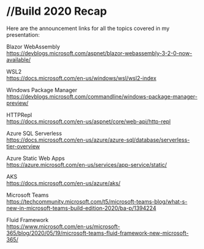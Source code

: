 # //Build 2020 Recap

Here are the announcement links for all the topics covered in my presentation:

Blazor WebAssembly  
https://devblogs.microsoft.com/aspnet/blazor-webassembly-3-2-0-now-available/  
  
WSL2  
https://docs.microsoft.com/en-us/windows/wsl/wsl2-index  
  
Windows Package Manager  
https://devblogs.microsoft.com/commandline/windows-package-manager-preview/  
  
HTTPRepl  
https://docs.microsoft.com/en-us/aspnet/core/web-api/http-repl  
  
Azure SQL Serverless  
https://docs.microsoft.com/en-us/azure/azure-sql/database/serverless-tier-overview  
  
Azure Static Web Apps  
https://azure.microsoft.com/en-us/services/app-service/static/  
  
AKS  
https://docs.microsoft.com/en-us/azure/aks/  
  
Microsoft Teams  
https://techcommunity.microsoft.com/t5/microsoft-teams-blog/what-s-new-in-microsoft-teams-build-edition-2020/ba-p/1394224  
  
Fluid Framework  
https://www.microsoft.com/en-us/microsoft-365/blog/2020/05/19/microsoft-teams-fluid-framework-new-microsoft-365/
